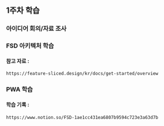 ## 1주차 학습
### 아이디어 회의/자료 조사

### FSD 아키텍처 학습
#### 참고 자료 :
    https://feature-sliced.design/kr/docs/get-started/overview

### PWA 학습
#### 학습 기록 :
    https://www.notion.so/FSD-1ae1cc431ea6807b9594c723e3a63d7b